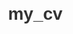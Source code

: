 # my_cv
<!DOCTYPE html>
<html lang="en">
  <head>
    <meta charset="UTF-8" />
    <meta name="viewport" content="width=device-width, initial-scale=1.0" />
    <title>CV - Muhammad Ahmad Bukht</title>
    <style>
      body {
        font-family: Arial, sans-serif;
        margin: 20px;
      }
      h1,
      h2 {
        color: #333;
        text-align: center;
      }
      .section-title {
        font-weight: bold;
        font-size: 1.2em;
        margin-top: 20px;
      }
      img {
        align: center;
        height: 250px;
        width: 250px;
        border-radius: 125px;
        float: right;
      }

      .education-table,
      .skills-list {
        margin-bottom: 15px;
      }
      .info {
        margin-top: 25px;
      }
      .education-table th,
      .education-table td {
        padding: 8px;
        text-align: left;
      }
      .education-table {
        border-collapse: collapse;
        width: 100%;
      }
      .education-table th {
        background-color: #f2f2f2;
      }
    </style>
  </head>
  <body>
    <h1 align="center">CV</h1>

    <h2>Personal Information</h2>
    <div class="info">
      <img src="Pic White background.jpeg" alt="My DP" />
      <p><strong>Name:</strong> Muhammad Ahmad Bukht</p>
      <p><strong>Father's Name:</strong> Tufail Akhtar</p>
      <p><strong>Class:</strong> FA24-BCS-056</p>
      <p><strong>Date of Birth:</strong> 10-02-2007</p>
      <p><strong>Email:</strong> ahmadbukht@gmail.com</p>
      <p><strong>WhatsApp Number:</strong> 03321869235</p>
    </div>
    <br /><br /><br />
    <div>
      <h2>Education</h2>
      <table class="education-table" border="1">
        <thead>
          <tr>
            <th>Degree</th>
            <th>Institution</th>
            <th>Board</th>
            <th>Percentage Obtained</th>
          </tr>
        </thead>
        <tbody>
          <tr>
            <td>Matric</td>
            <td>City School D.G.K</td>
            <td>BISE DGK</td>
            <td>98%</td>
          </tr>
          <tr>
            <td>FSC</td>
            <td>Govt. Elementary School D.G.K</td>
            <td>BISE DGK</td>
            <td>91%</td>
          </tr>
        </tbody>
      </table>
    </div>
    <h2>Skills</h2>
    <ul class="skills-list">
      <li>Web Development</li>
      <li>Graphics Designing</li>
      <li>Front End Coding</li>
    </ul>

    <h2>Coding Languages</h2>
    <ul class="skills-list">
      <li>HTML</li>
      <li>CSS</li>
    </ul>

    <h2>Speaking Languages</h2>
    <ul class="skills-list">
      <li>Urdu</li>
      <li>English</li>
    </ul>
  </body>
</html>
